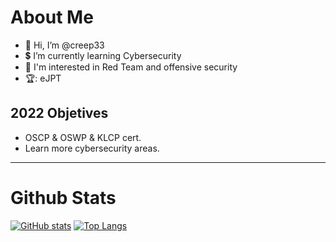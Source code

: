 # About Me

- 👋 Hi, I’m @creep33
- 💲 I’m currently learning Cybersecurity
- 📖 I'm interested in Red Team and offensive security
- 🏆: eJPT

## 2022 Objetives
- OSCP & OSWP & KLCP cert.
- Learn more cybersecurity areas.

---

# Github Stats
[![GitHub stats](https://github-readme-stats.vercel.app/api?username=creep33&show_icons=true&count_private=true&hide=prs&theme=cobalt&hide_border=true)](https://github.com/creep33?tab=repositories)
[![Top Langs](https://github-readme-stats.vercel.app/api/top-langs/?username=creep33&theme=cobalt&count_private=true&hide_border=true&layout=compact&hide=roff,swift,objective-c,perl)](https://github.com/creep33?tab=repositories)
